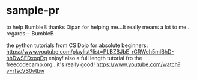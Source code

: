 # sample-pr
to help BumbleB
        thanks Dipan for helping me...It really means a lot to me...
                      regards-- BumbleB


the python tutorials from CS Dojo for absolute beginners:
https://www.youtube.com/playlist?list=PLBZBJbE_rGRWeh5mIBhD-hhDwSEDxogDg
enjoy!
also a full length tutorial fro the freecodecamp.org...it's really good!
https://www.youtube.com/watch?v=rfscVS0vtbw
